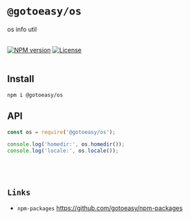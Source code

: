 # `@gotoeasy/os`
os info util
<br>
<br>

[![NPM version](https://img.shields.io/npm/v/@gotoeasy/os.svg)](https://www.npmjs.com/package/@gotoeasy/os)
[![License](https://img.shields.io/badge/License-Apache%202-brightgreen.svg)](http://www.apache.org/licenses/LICENSE-2.0)
<br>
<br>

## Install
```
npm i @gotoeasy/os
```

## API
```js
const os = require('@gotoeasy/os');

console.log('homedir:', os.homedir());
console.log('locale:', os.locale());
```
<br>
<br>

## `Links`
* `npm-packages` https://github.com/gotoeasy/npm-packages

